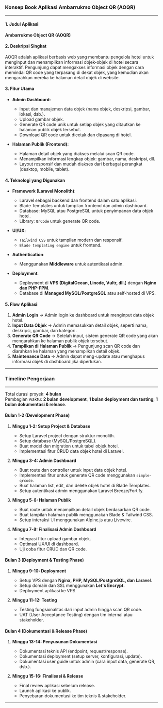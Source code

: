 ### **Konsep Book Aplikasi Ambarrukmo Object QR (AOQR)**
---

#### 1. **Judul Aplikasi**
**Ambarrukmo Object QR (AOQR)**

#### 2. **Deskripsi Singkat**
AOQR adalah aplikasi berbasis web yang membantu pengelola hotel untuk menginput dan menampilkan informasi objek-objek di hotel secara interaktif. Pengunjung dapat mengakses informasi objek dengan cara memindai QR code yang terpasang di dekat objek, yang kemudian akan mengarahkan mereka ke halaman detail objek di website.

#### 3. **Fitur Utama**
- **Admin Dashboard:**
  - Input dan manajemen data objek (nama objek, deskripsi, gambar, lokasi, dsb.).
  - Upload gambar objek.
  - Generate QR code unik untuk setiap objek yang ditautkan ke halaman publik objek tersebut.
  - Download QR code untuk dicetak dan dipasang di hotel.
  
- **Halaman Publik (Frontend):**
  - Halaman detail objek yang diakses melalui scan QR code.
  - Menampilkan informasi lengkap objek: gambar, nama, deskripsi, dll.
  - Layout responsif dan mudah diakses dari berbagai perangkat (desktop, mobile, tablet).

#### 4. **Teknologi yang Digunakan**
- **Framework (Laravel Monolith)**:
  - Laravel sebagai backend dan frontend dalam satu aplikasi.
  - Blade Templates untuk tampilan frontend dan admin dashboard.
  - Database: MySQL atau PostgreSQL untuk penyimpanan data objek hotel.
  - Library: `QrCode` untuk generate QR code.
  
- **UI/UX**:
  - `Tailwind CSS` untuk tampilan modern dan responsif.
  - `Blade templating engine` untuk frontend.
  
- **Authentication**: 
  - Menggunakan **Middleware** untuk autentikasi admin.

- **Deployment**:
  - Deployment di **VPS (DigitalOcean, Linode, Vultr, dll.)** dengan **Nginx dan PHP-FPM**.
  - Database di **Managed MySQL/PostgreSQL** atau self-hosted di VPS.

#### 5. **Flow Aplikasi**
1. **Admin Login** → Admin login ke dashboard untuk menginput data objek hotel.
2. **Input Data Objek** → Admin memasukkan detail objek, seperti nama, deskripsi, gambar, dan kategori.
3. **Generate QR Code** → Setelah input, sistem generate QR code yang akan mengarahkan ke halaman publik objek tersebut.
4. **Tampilkan di Halaman Publik** → Pengunjung scan QR code dan diarahkan ke halaman yang menampilkan detail objek.
5. **Maintenance Data** → Admin dapat meng-update atau menghapus informasi objek di dashboard jika diperlukan.

---

### **Timeline Pengerjaan**
---

Total durasi proyek: **4 bulan**  
Pembagian waktu: **2 bulan development**, **1 bulan deployment dan testing**, **1 bulan dokumentasi & release**.

#### **Bulan 1-2 (Development Phase)**
1. **Minggu 1-2: Setup Project & Database**
   - Setup Laravel project dengan struktur monolith.
   - Setup database (MySQL/PostgreSQL).
   - Buat model dan migration untuk tabel objek hotel.
   - Implementasi fitur CRUD data objek hotel di Laravel.

2. **Minggu 3-4: Admin Dashboard**
   - Buat route dan controller untuk input data objek hotel.
   - Implementasi fitur untuk generate QR code menggunakan `simple-qrcode`.
   - Buat halaman list, edit, dan delete objek hotel di Blade Templates.
   - Setup autentikasi admin menggunakan Laravel Breeze/Fortify.
   
3. **Minggu 5-6: Halaman Publik**
   - Buat route untuk menampilkan detail objek berdasarkan QR code.
   - Buat tampilan halaman publik menggunakan Blade & Tailwind CSS.
   - Setup interaksi UI menggunakan Alpine.js atau Livewire.

4. **Minggu 7-8: Finalisasi Admin Dashboard**
   - Integrasi fitur upload gambar objek.
   - Optimasi UX/UI di dashboard.
   - Uji coba fitur CRUD dan QR code.

#### **Bulan 3 (Deployment & Testing Phase)**
1. **Minggu 9-10: Deployment**
   - Setup VPS dengan **Nginx, PHP, MySQL/PostgreSQL, dan Laravel**.
   - Setup domain dan SSL menggunakan **Let's Encrypt**.
   - Deployment aplikasi ke VPS.

2. **Minggu 11-12: Testing**
   - Testing fungsionalitas dari input admin hingga scan QR code.
   - UAT (User Acceptance Testing) dengan tim internal atau stakeholder.

#### **Bulan 4 (Dokumentasi & Release Phase)**
1. **Minggu 13-14: Penyusunan Dokumentasi**
   - Dokumentasi teknis API (endpoint, request/response).
   - Dokumentasi deployment (setup server, konfigurasi, update).
   - Dokumentasi user guide untuk admin (cara input data, generate QR, dsb.).

2. **Minggu 15-16: Finalisasi & Release**
   - Final review aplikasi sebelum release.
   - Launch aplikasi ke publik.
   - Penyebaran dokumentasi ke tim teknis & stakeholder.

---
